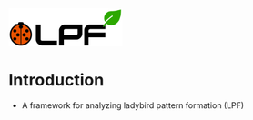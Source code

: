 <img src="assets/logo.png" alt="Drawing" width="200px"/>


# Introduction
- A framework for analyzing ladybird pattern formation (LPF)
